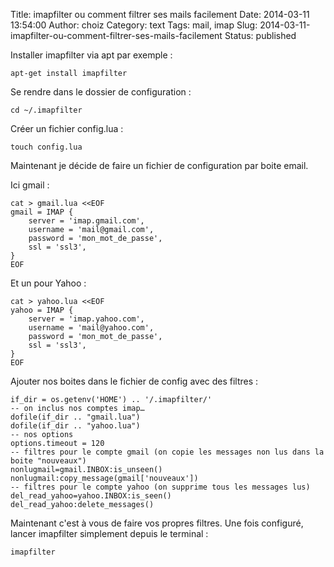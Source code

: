 Title: imapfilter ou comment filtrer ses mails facilement
Date: 2014-03-11 13:54:00
Author: choiz
Category: text
Tags: mail, imap
Slug: 2014-03-11-imapfilter-ou-comment-filtrer-ses-mails-facilement
Status: published

Installer imapfilter via apt par exemple :

    apt-get install imapfilter

Se rendre dans le dossier de configuration :

    cd ~/.imapfilter

Créer un fichier config.lua :

    touch config.lua

Maintenant je décide de faire un fichier de configuration par boite
email.

Ici gmail :

    cat > gmail.lua <<EOF
    gmail = IMAP {
        server = 'imap.gmail.com',
        username = 'mail@gmail.com',
        password = 'mon_mot_de_passe',
        ssl = 'ssl3',
    }
    EOF

Et un pour Yahoo :

    cat > yahoo.lua <<EOF
    yahoo = IMAP {
        server = 'imap.yahoo.com',
        username = 'mail@yahoo.com',
        password = 'mon_mot_de_passe',
        ssl = 'ssl3',
    }
    EOF

Ajouter nos boites dans le fichier de config avec des filtres :

    if_dir = os.getenv('HOME') .. '/.imapfilter/'
    -- on inclus nos comptes imap…
    dofile(if_dir .. "gmail.lua")
    dofile(if_dir .. "yahoo.lua")
    -- nos options
    options.timeout = 120
    -- filtres pour le compte gmail (on copie les messages non lus dans la boite "nouveaux")
    nonlugmail=gmail.INBOX:is_unseen()
    nonlugmail:copy_message(gmail['nouveaux'])
    -- filtres pour le compte yahoo (on supprime tous les messages lus)
    del_read_yahoo=yahoo.INBOX:is_seen()
    del_read_yahoo:delete_messages()

Maintenant c'est à vous de faire vos propres filtres. Une fois
configuré, lancer imapfilter simplement depuis le terminal :

    imapfilter

